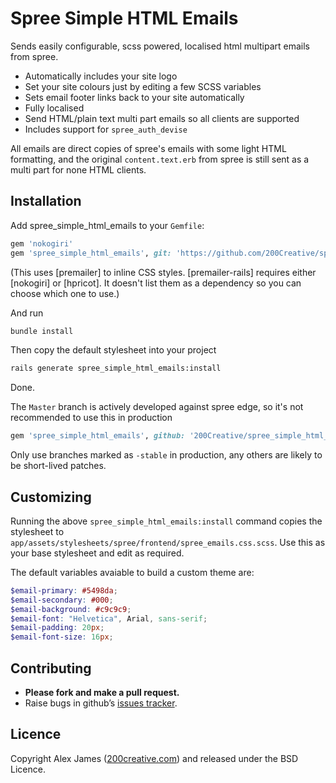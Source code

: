 Spree Simple HTML Emails
=====================

Sends easily configurable, scss powered, localised html multipart emails from spree.

* Automatically includes your site logo
* Set your site colours just by editing a few SCSS variables
* Sets email footer links back to your site automatically
* Fully localised
* Send HTML/plain text multi part emails so all clients are supported
* Includes support for `spree_auth_devise`

All emails are direct copies of spree's emails with some light HTML formatting, and the original `content.text.erb` from spree is still sent as a multi part for none HTML clients.

Installation
------------

Add spree_simple_html_emails to your `Gemfile`:

```ruby
gem 'nokogiri'
gem 'spree_simple_html_emails', git: 'https://github.com/200Creative/spree_simple_html_emails', branch: '2-1-stable'
```

(This uses [premailer] to inline CSS styles. [premailer-rails] requires either [nokogiri] or [hpricot]. It doesn't list them as a dependency so you can choose which one to use.)

And run

```bash
bundle install
```

Then copy the default stylesheet into your project
 
```bash
rails generate spree_simple_html_emails:install
```

Done.

The `Master` branch is actively developed against spree edge, so it's not recommended to use this in production

```ruby
gem 'spree_simple_html_emails', github: '200Creative/spree_simple_html_emails'
```

Only use branches marked as `-stable` in production, any others are likely to be short-lived patches.

Customizing
-------

Running the above `spree_simple_html_emails:install` command copies the stylesheet to `app/assets/stylesheets/spree/frontend/spree_emails.css.scss`. Use this as your base stylesheet and edit as required.

The default variables avaiable to build a custom theme are:

````scss
$email-primary: #5498da;
$email-secondary: #000;
$email-background: #c9c9c9;
$email-font: "Helvetica", Arial, sans-serif;
$email-padding: 20px;
$email-font-size: 16px;
````

Contributing
-------

- **Please fork and make a pull request.**
- Raise bugs in github’s [issues tracker](https://github.com/200Creative/spree_simple_html_emails/issues).

Licence
-------

Copyright Alex James ([200creative.com](http://200creative.com)) and released under the BSD Licence.